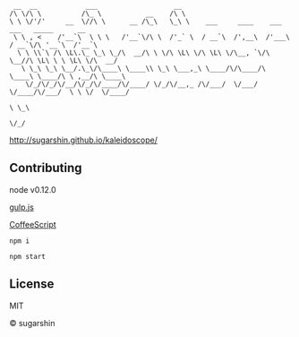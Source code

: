 ```
 __  __            ___                   __
/\ \/\ \          /\_ \           __    /\ \
\ \ \/'/'     __  \//\ \      __ /\_\   \_\ \    ___     ____    ___    ___   _____      __
 \ \ , <    /'__`\  \ \ \   /'__`\/\ \  /'_` \  / __`\  /',__\  /'___\ / __`\/\ '__`\  /'__`\
  \ \ \\`\ /\ \L\.\_ \_\ \_/\  __/\ \ \/\ \L\ \/\ \L\ \/\__, `\/\ \__//\ \L\ \ \ \L\ \/\  __/
   \ \_\ \_\ \__/.\_\/\____\ \____\\ \_\ \___,_\ \____/\/\____/\ \____\ \____/\ \ ,__/\ \____\
    \/_/\/_/\/__/\/_/\/____/\/____/ \/_/\/__,_ /\/___/  \/___/  \/____/\/___/  \ \ \/  \/____/
                                                                                \ \_\
                                                                                 \/_/
```

http://sugarshin.github.io/kaleidoscope/

## Contributing

node v0.12.0

[gulp.js](//gulpjs.com/)

[CoffeeScript](//coffeescript.org/)

```shell
npm i

npm start
```

## License

MIT

© sugarshin
